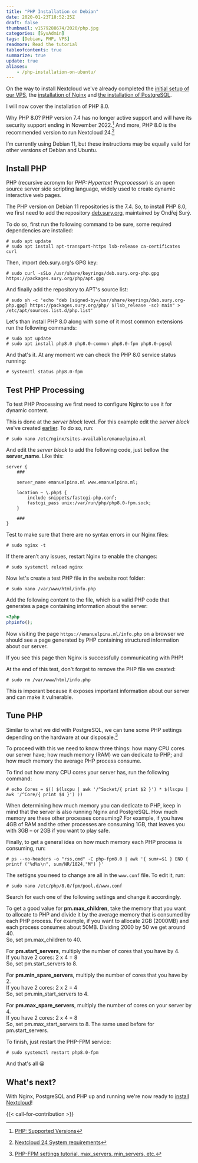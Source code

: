 ```yaml
---
title: "PHP Installation on Debian"
date: 2020-01-23T18:52:25Z
draft: false
thumbnail: v1579288674/2020/php.jpg
categories: [SysAdmin]
tags: [Debian, PHP, VPS]
readmore: Read the tutorial
tableofcontents: true
summarize: true
update: true
aliases:
    - /php-installation-on-ubuntu/
---
```


On the way to install Nextcloud we've already completed the [initial setup of our VPS](/debian-server-initial-setup/), the [installation of Nginx](/nginx-installation-on-debian/) and [the installation of PostgreSQL](/postgresql-installation-on-debian/).

I will now cover the installation of PHP 8.0.

Why PHP 8.0? PHP version 7.4 has no longer active support and will have its security support ending in November 2022.[^1] And more, PHP 8.0 is the recommended version to run Nextcloud 24.[^2]

I’m currently using Debian 11, but these instructions may be equally valid for other versions of Debian and Ubuntu.

<!--more-->

## Install PHP

PHP (recursive acronym for _PHP: Hypertext Preprocessor_) is an open source server side scripting language, widely used to create dynamic interactive web pages.

The PHP version on Debian 11 repositories is the 7.4. So, to install PHP 8.0, we first need to add the repository [deb.sury.org](https://deb.sury.org/), maintained by Ondřej Surý.

To do so, first run the following command to be sure, some required dependencies are installed:
```plain
# sudo apt update
# sudo apt install apt-transport-https lsb-release ca-certificates curl
```

Then, import deb.sury.org's GPG key:
```plain
# sudo curl -sSLo /usr/share/keyrings/deb.sury.org-php.gpg https://packages.sury.org/php/apt.gpg
```

And finally add the repository to APT's source list:
```plain
# sudo sh -c 'echo "deb [signed-by=/usr/share/keyrings/deb.sury.org-php.gpg] https://packages.sury.org/php/ $(lsb_release -sc) main" > /etc/apt/sources.list.d/php.list'
```

Let's than install PHP 8.0 along with some of it most common extensions run the following commands:
```plain
# sudo apt update
# sudo apt install php8.0 php8.0-common php8.0-fpm php8.0-pgsql
```

And that's it. At any moment we can check the PHP 8.0 service status running:
```plain
# systemctl status php8.0-fpm
```

## Test PHP Processing

To test PHP Processing we first need to configure Nginx to use it for dynamic content.

This is done at the _server block_ level. For this example edit the _server block_ we've created [earlier](/nginx-installation-on-ubuntu/#set-up-a-server-block). To do so, run:
```plain
# sudo nano /etc/nginx/sites-available/emanuelpina.ml
```

And edit the _server block_ to add the following code, just bellow the **server_name**. Like this:
```nginx {hl_lines=["6-9"]}
server {
    ###

    server_name emanuelpina.ml www.emanuelpina.ml;

    location ~ \.php$ {
        include snippets/fastcgi-php.conf;
        fastcgi_pass unix:/var/run/php/php8.0-fpm.sock;
    }
    
    ###
}
```

Test to make sure that there are no syntax errors in our Nginx files:
```plain
# sudo nginx -t
```

If there aren’t any issues, restart Nginx to enable the changes:
```plain
# sudo systemctl reload nginx
```

Now let's create a test PHP file in the website root folder:
```plain
# sudo nano /var/www/html/info.php
```

Add the following content to the file, which is a valid PHP code that generates a page containing information about the server:
```php
<?php
phpinfo();
```

Now visiting the page `https://emanuelpina.ml/info.php` on a browser we should see a page generated by PHP containing structured information about our server.

If you see this page then Nginx is successfully communicating with PHP!

At the end of this test, don't forget to remove the PHP file we created:
```plain
# sudo rm /var/www/html/info.php
```

This is imporant because it exposes important information about our server and can make it vulnerable.

## Tune PHP

Similar to what we did with PostgreSQL, we can tune some PHP settings depending on the hardware at our disposale.[^3]

To proceed with this we need to know three things: how many CPU cores our server have; how much memory (RAM) we can dedicate to PHP; and how much memory the average PHP process consume.

To find out how many CPU cores your server has, run the following command:
```plain
# echo Cores = $(( $(lscpu | awk '/^Socket/{ print $2 }') * $(lscpu | awk '/^Core/{ print $4 }') ))
```
When determining how much memory you can dedicate to PHP, keep in mind that the server is also running Nginx and PostgreSQL. How much memory are these other processes consuming? For example, if you have 4GB of RAM and the other processes are consuming 1GB, that leaves you with 3GB – or 2GB if you want to play safe.

Finally, to get a general idea on how much memory each PHP process is consuming, run:
```plain
# ps --no-headers -o "rss,cmd" -C php-fpm8.0 | awk '{ sum+=$1 } END { printf ("%d%s\n", sum/NR/1024,"M") }'
```

The settigns you need to change are all in the `www.conf` file. To edit it, run:
```plain
# sudo nano /etc/php/8.0/fpm/pool.d/www.conf
```

Search for each one of the following settings and change it accordingly.

To get a good value for **pm.max_children**, take the memory that you want to allocate to PHP and divide it by the average memory that is consumed by each PHP process. For example, if you want to allocate 2GB (2000MB) and each process consumes about 50MB. Dividing 2000 by 50 we get around 40.  
So, set pm.max_children to 40.

For **pm.start_servers**, multiply the number of cores that you have by 4.  
If you have 2 cores: 2 x 4 = 8  
So, set pm.start_servers to 8.

For **pm.min_spare_servers**, multiply the number of cores that you have by 2.  
If you have 2 cores: 2 x 2 = 4  
So, set pm.min_start_servers to 4.

For **pm.max_spare_servers**, multiply the number of cores on your server by 4.  
If you have 2 cores: 2 x 4 = 8  
So, set pm.max_start_servers to 8. The same used before for pm.start_servers.

To finish, just restart the PHP-FPM service:
```plain
# sudo systemctl restart php8.0-fpm
```

And that's all :grinning:

## What's next?

With Nginx, PostgreSQL and PHP up and running we're now ready to [install Nextcloud](/nextcloud-22-installation-on-debian/)!

{{< call-for-contribution >}}

[^1]: [PHP: Supported Versions](https://www.php.net/supported-versions.php)
[^2]: [Nextcloud 24 System requirements](https://docs.nextcloud.com/server/24/admin_manual/installation/system_requirements.html)
[^3]: [PHP-FPM settings tutorial. max_servers, min_servers, etc.](https://thisinterestsme.com/php-fpm-settings/)